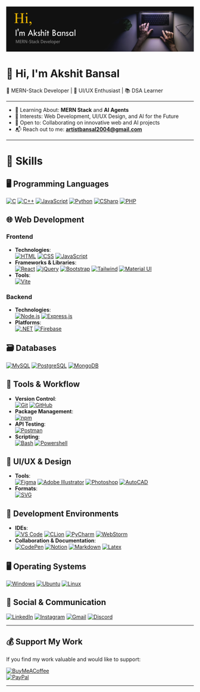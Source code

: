 ![Header Image](./profileHeader.png)  

# 👋 Hi, I'm Akshit Bansal  

🚀 MERN-Stack Developer | 🎨 UI/UX Enthusiast | 📚 DSA Learner  

---

- 🌱 Learning About: **MERN Stack** and **AI Agents**  
- 👀 Interests: Web Development, UI/UX Design, and AI for the Future  
- 🤝 Open to: Collaborating on innovative web and AI projects  
- 📬 Reach out to me: **artistbansal2004@gmail.com**

---

# 💼 Skills  

## 🖥️ Programming Languages  
[![C](https://skillicons.dev/icons?i=c)]()
[![C++](https://skillicons.dev/icons?i=cpp)]()
[![JavaScript](https://skillicons.dev/icons?i=js)]()
[![Python](https://skillicons.dev/icons?i=py)]()
[![CSharp](https://skillicons.dev/icons?i=cs)]()
[![PHP](https://skillicons.dev/icons?i=php)]()

## 🌐 Web Development  

### Frontend  
- **Technologies**:  
    [![HTML](https://skillicons.dev/icons?i=html)]()
    [![CSS](https://skillicons.dev/icons?i=css)]()
    [![JavaScript](https://skillicons.dev/icons?i=js)]()
- **Frameworks & Libraries**:  
    [![React](https://skillicons.dev/icons?i=react)]()
    [![jQuery](https://skillicons.dev/icons?i=jquery)]()
    [![Bootstrap](https://skillicons.dev/icons?i=bootstrap)]()
    [![Tailwind](https://skillicons.dev/icons?i=tailwind)]()
    [![Material UI](https://skillicons.dev/icons?i=materialui)]()
- **Tools**:  
    [![Vite](https://skillicons.dev/icons?i=vite)]()
### Backend  
- **Technologies**:  
    [![Node.js](https://skillicons.dev/icons?i=nodejs)]()
    [![Express.js](https://skillicons.dev/icons?i=express)]()
- **Platforms**:  
    [![.NET](https://skillicons.dev/icons?i=dotnet)]()
    [![Firebase](https://skillicons.dev/icons?i=firebase)]()


## 🗃️ Databases  
[![MySQL](https://skillicons.dev/icons?i=mysql)]()
[![PostgreSQL](https://skillicons.dev/icons?i=postgres)]()
[![MongoDB](https://skillicons.dev/icons?i=mongodb)]()

## 🔧 Tools & Workflow
- **Version Control**:  
    [![Git](https://skillicons.dev/icons?i=git)]()
    [![GitHub](https://skillicons.dev/icons?i=github)]()
- **Package Management**:  
    [![npm](https://skillicons.dev/icons?i=npm)]()
- **API Testing**:  
    [![Postman](https://skillicons.dev/icons?i=postman)]()
- **Scripting**:  
    [![Bash](https://skillicons.dev/icons?i=bash)]()
    [![Powershell](https://skillicons.dev/icons?i=powershell)]()


## 🎨 UI/UX & Design 
- **Tools**:  
    [![Figma](https://skillicons.dev/icons?i=figma)]()
    [![Adobe Illustrator](https://skillicons.dev/icons?i=ai)]()
    [![Photoshop](https://skillicons.dev/icons?i=ps)]()
    [![AutoCAD](https://skillicons.dev/icons?i=autocad)]()
- **Formats**:  
    [![SVG](https://skillicons.dev/icons?i=svg)]()

## 🧠 Development Environments
- **IDEs**:  
    [![VS Code](https://skillicons.dev/icons?i=vscode)]()
    [![CLion](https://skillicons.dev/icons?i=clion)]()
    [![PyCharm](https://skillicons.dev/icons?i=pycharm)]()
    [![WebStorm](https://skillicons.dev/icons?i=webstorm)]()
- **Collaboration & Documentation**:  
    [![CodePen](https://skillicons.dev/icons?i=codepen)]()
    [![Notion](https://skillicons.dev/icons?i=notion)]()
    [![Markdown](https://skillicons.dev/icons?i=md)]()
    [![Latex](https://skillicons.dev/icons?i=latex)]()

## 🖥️ Operating Systems  
[![Windows](https://skillicons.dev/icons?i=windows)]()
[![Ubuntu](https://skillicons.dev/icons?i=ubuntu)]()
[![Linux](https://skillicons.dev/icons?i=linux)]()

## 📡 Social & Communication  
[![LinkedIn](https://skillicons.dev/icons?i=linkedin)](https://www.linkedin.com/in/akshit-bansal11)
[![Instagram](https://skillicons.dev/icons?i=instagram)](https://www.instagram.com/akshit_bansal11)
[![Gmail](https://skillicons.dev/icons?i=gmail)](mailto:artistbansal2004@gmail.com)
[![Discord](https://skillicons.dev/icons?i=discord)](https://discord.com/users/akshit_bansal11)

---

## 💰 Support My Work

If you find my work valuable and would like to support:

[![BuyMeACoffee](https://img.shields.io/badge/Buy%20Me%20a%20Coffee-ffdd00?style=for-the-badge&logo=buy-me-a-coffee&logoColor=black)](https://buymeacoffee.com/akshit_bansal11)  
[![PayPal](https://img.shields.io/badge/PayPal-00457C?style=for-the-badge&logo=paypal&logoColor=white)](https://paypal.me/AkshitBansal141)

---
